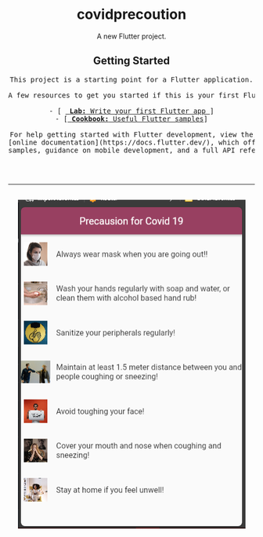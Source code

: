 <div align = "Center" >
<h1> covidprecoution </h1>

<p>A new Flutter project.</p>

<h2> Getting Started </h2>

<pre>
This project is a starting point for a Flutter application.

A few resources to get you started if this is your first Flutter project:

- [ <a href="https://docs.flutter.dev/get-started/codelab"> <strong>Lab:</strong> Write your first Flutter app </a>]
- [<a href="https://docs.flutter.dev/cookbook" > <strong>Cookbook:</strong> Useful Flutter samples</a>]

For help getting started with Flutter development, view the
[online documentation](https://docs.flutter.dev/), which offers tutorials,
samples, guidance on mobile development, and a full API reference.
  
</pre>
<br>
<hr>
<br>

<img align="Center" src="https://raw.githubusercontent.com/ibrahimshaan0/covidprecoution/main/assets/images/covidPrecautionApp.PNG">

</div>
